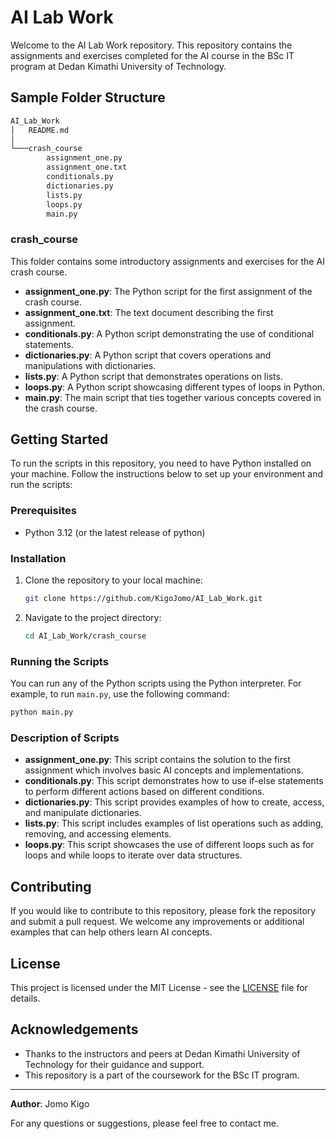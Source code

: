 # AI Lab Work

Welcome to the AI Lab Work repository. This repository contains the assignments and exercises completed for the AI course in the BSc IT program at Dedan Kimathi University of Technology.

## Sample Folder Structure

``` bash
AI_Lab_Work
│   README.md
│
└───crash_course
        assignment_one.py
        assignment_one.txt
        conditionals.py
        dictionaries.py
        lists.py
        loops.py
        main.py
```

### crash_course

This folder contains some introductory assignments and exercises for the AI crash course.

- **assignment_one.py**: The Python script for the first assignment of the crash course.
- **assignment_one.txt**: The text document describing the first assignment.
- **conditionals.py**: A Python script demonstrating the use of conditional statements.
- **dictionaries.py**: A Python script that covers operations and manipulations with dictionaries.
- **lists.py**: A Python script that demonstrates operations on lists.
- **loops.py**: A Python script showcasing different types of loops in Python.
- **main.py**: The main script that ties together various concepts covered in the crash course.

## Getting Started

To run the scripts in this repository, you need to have Python installed on your machine. Follow the instructions below to set up your environment and run the scripts:

### Prerequisites

- Python 3.12 (or the latest release of python)

### Installation

1. Clone the repository to your local machine:

    ```sh
    git clone https://github.com/KigoJomo/AI_Lab_Work.git
    ```

2. Navigate to the project directory:

    ```sh
    cd AI_Lab_Work/crash_course
    ```

### Running the Scripts

You can run any of the Python scripts using the Python interpreter. For example, to run `main.py`, use the following command:

```sh
python main.py
```

### Description of Scripts

- **assignment_one.py**: This script contains the solution to the first assignment which involves basic AI concepts and implementations.
- **conditionals.py**: This script demonstrates how to use if-else statements to perform different actions based on different conditions.
- **dictionaries.py**: This script provides examples of how to create, access, and manipulate dictionaries.
- **lists.py**: This script includes examples of list operations such as adding, removing, and accessing elements.
- **loops.py**: This script showcases the use of different loops such as for loops and while loops to iterate over data structures.

## Contributing

If you would like to contribute to this repository, please fork the repository and submit a pull request. We welcome any improvements or additional examples that can help others learn AI concepts.

## License

This project is licensed under the MIT License - see the [LICENSE](LICENSE) file for details.

## Acknowledgements

- Thanks to the instructors and peers at Dedan Kimathi University of Technology for their guidance and support.
- This repository is a part of the coursework for the BSc IT program.

---

**Author**: Jomo Kigo

For any questions or suggestions, please feel free to contact me.
